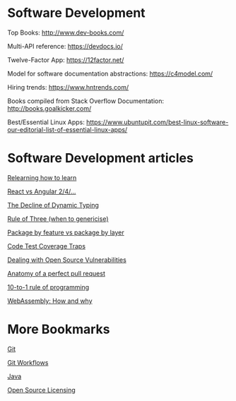 # Software Development
Top Books: http://www.dev-books.com/

Multi-API reference: https://devdocs.io/

Twelve-Factor App: https://12factor.net/

Model for software documentation abstractions: https://c4model.com/

Hiring trends: https://www.hntrends.com/

Books compiled from Stack Overflow Documentation: http://books.goalkicker.com/

Best/Essential Linux Apps: https://www.ubuntupit.com/best-linux-software-our-editorial-list-of-essential-linux-apps/

# Software Development articles
[Relearning how to learn](https://www.infoq.com/articles/relearning-learn)

[React vs Angular 2/4/...](https://medium.com/@chriscordle/why-angular-2-4-is-too-little-too-late-ea86d7fa0bae)

[The Decline of Dynamic Typing](http://www.javamagazine.mozaicreader.com/JanFeb2018/Default/5/0?token=B6J6D7QC44R7T19H)

[Rule of Three (when to genericise)](http://blog.scottlogic.com/2018/02/19/generic-platforms-the-rule-of-three.html)

[Package by feature vs package by layer](https://lkrnac.net/blog/2018/02/package-by-layer-obsolete/)

[Code Test Coverage Traps](https://sdtimes.com/test/two-big-traps-code-test-coverage/)

[Dealing with Open Source Vulnerabilities](https://www.infoq.com/articles/vulnerability-open-source)

[Anatomy of a perfect pull request](https://opensource.com/article/18/6/anatomy-perfect-pull-request)

[10-to-1 rule of programming](https://www.ybrikman.com/writing/2018/08/12/the-10-to-1-rule-of-writing-and-programming/)

[WebAssembly: How and why](https://blog.logrocket.com/webassembly-how-and-why-559b7f96cd71)

# More Bookmarks
[Git](git/bookmarks-git.md)

[Git Workflows](git/bookmarks-git-workflows.md)

[Java](java/bookmarks.md)

[Open Source Licensing](misc/licensing.md)
